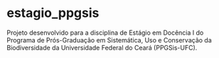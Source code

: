 # estagio_ppgsis

Projeto desenvolvido para a disciplina de Estágio em Docência I do Programa de Prós-Graduação em Sistemática, Uso e Conservação da Biodiversidade da Universidade Federal do Ceará (PPGSis-UFC).
